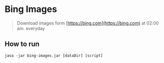 # Bing Images

> Download images form [https://bing.com](https://bing.com) at 02:00 am. everyday 

## How to run
```shell
java -jar bing-images.jar [dataDir] [script]
```
